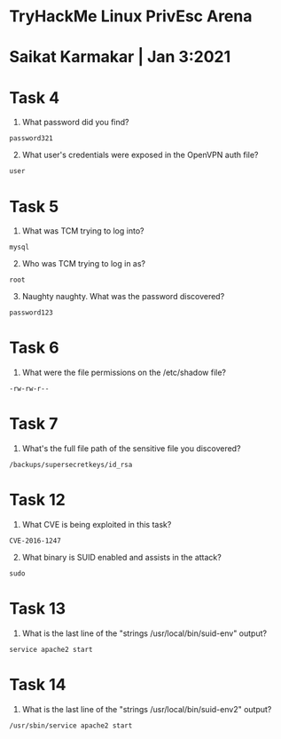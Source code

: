 # TryHackMe Linux PrivEsc Arena 

# Saikat Karmakar | Jan 3:2021


# Task 4
1. What password did you find?
```
password321
```
2. What user's credentials were exposed in the OpenVPN auth file?
```
user
```

# Task 5
1. What was TCM trying to log into?
```
mysql
```
2. Who was TCM trying to log in as?
```
root
```
3. Naughty naughty.  What was the password discovered?
```
password123
```

# Task 6 
1. What were the file permissions on the /etc/shadow file?
```
-rw-rw-r--
```

# Task 7
1.  What's the full file path of the sensitive file you discovered? 
```
/backups/supersecretkeys/id_rsa
```

# Task 12
1. What CVE is being exploited in this task?
```
CVE-2016-1247
```
2. What binary is SUID enabled and assists in the attack?
```
sudo
```

# Task 13
1. What is the last line of the "strings /usr/local/bin/suid-env" output?
```
service apache2 start
```

# Task 14
1. What is the last line of the "strings /usr/local/bin/suid-env2" output?
```
/usr/sbin/service apache2 start
```